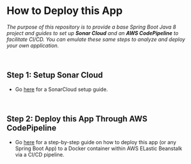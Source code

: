 # How to Deploy this App
*The purpose of this repository is to provide a base Spring Boot Java 8 project and guides to set up **Sonar Cloud** and an **AWS CodePipeline** to facilitate CI/CD.  You can emulate these same steps to analyze and deploy your own application.*

<br>

## Step 1: Setup Sonar Cloud
- Go [here]() for a SonarCloud setup guide.

<br>

## Step 2: Deploy this App Through AWS CodePipeline
- Go [here]() for a step-by-step guide on how to deploy this app (or any Spring Boot App) to a Docker container within AWS ELastic Beanstalk via a CI/CD pipeline.
